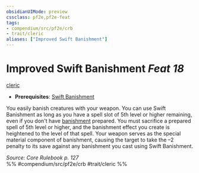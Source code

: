 ```yaml
---
obsidianUIMode: preview
cssclass: pf2e,pf2e-feat
tags:
- compendium/src/pf2e/crb
- trait/cleric
aliases: ["Improved Swift Banishment"]
---
```

# Improved Swift Banishment  *Feat 18*  
[cleric](rules/traits/cleric.md "Cleric Class Trait")  

- **Prerequisites**: [Swift Banishment](compendium/feats/swift-banishment.md)

You easily banish creatures with your weapon. You can use Swift Banishment as long as you have a spell slot of 5th level or higher remaining, even if you don't have [banishment](compendium/spells/banishment.md) prepared. You must sacrifice a prepared spell of 5th level or higher, and the banishment effect you create is heightened to the level of that spell. Your weapon serves as the special material component of banishment, causing the target to take the –2 penalty to its save against any banishment you cast using Swift Banishment.

*Source: Core Rulebook p. 127*  
%% #compendium/src/pf2e/crb #trait/cleric %%